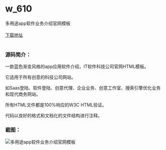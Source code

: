 # w_610
多用途app软件业务介绍官网模板
<br/></br>
[下载地址](https://www.uuid2.com/610.html "下载地址")
<br/></br>
<h3>源码简介：</h3>
<p>一款蓝色渐变风格的app应用软件介绍，IT软件科技公司官网HTML模板。<p>
<p>它适用于所有创意的科技公司网站。<p>
<p>如Saas登陆、软件登陆、创意代理、企业业务、创意工作室、搜索引擎优化业务和现代商务网站。<p>
<p>所有HTML文件都是100%响应的W3C HTML验证。<p>
<p>代码以良好的格式和文档化的文件结构进行注释。<p>
<h3>截图：</h3>
<img src="https://www.uuid2.com/wp-content/uploads/img/202105/c38450c242.png" alt="多用途app软件业务介绍官网模板">
